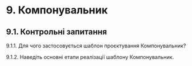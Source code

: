 # 9. Компонувальник

9.1.	Контрольні запитання
---------

9.1.1.	Для чого застосовується шаблон проєктування Компонувальник?

9.1.2.	Наведіть основні етапи реалізації шаблону Компонувальник.

